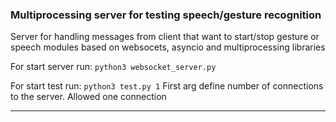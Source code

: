 ### Multiprocessing server for testing speech/gesture recognition
Server for handling messages from client that want to start/stop gesture or speech modules based on websocets, asyncio and multiprocessing libraries

For start server run:
`
python3 websocket_server.py
`

For start test run:
`
python3 test.py 1
`
First arg define number of connections to the server. Allowed one connection
<hr>